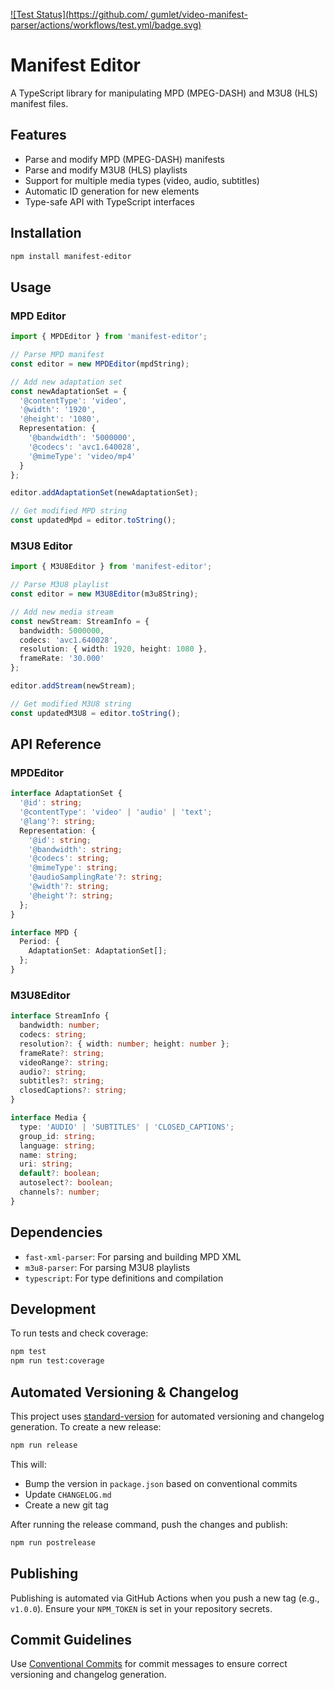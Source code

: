 [![Test Status](https://github.com/
gumlet/video-manifest-parser/actions/workflows/test.yml/badge.svg)](https://github.com/gumlet/video-manifest-parser/actions/workflows/test.yml)

# Manifest Editor

A TypeScript library for manipulating MPD (MPEG-DASH) and M3U8 (HLS) manifest files.

## Features

- Parse and modify MPD (MPEG-DASH) manifests
- Parse and modify M3U8 (HLS) playlists
- Support for multiple media types (video, audio, subtitles)
- Automatic ID generation for new elements
- Type-safe API with TypeScript interfaces

## Installation

```bash
npm install manifest-editor
```

## Usage

### MPD Editor

```typescript
import { MPDEditor } from 'manifest-editor';

// Parse MPD manifest
const editor = new MPDEditor(mpdString);

// Add new adaptation set
const newAdaptationSet = {
  '@contentType': 'video',
  '@width': '1920',
  '@height': '1080',
  Representation: {
    '@bandwidth': '5000000',
    '@codecs': 'avc1.640028',
    '@mimeType': 'video/mp4'
  }
};

editor.addAdaptationSet(newAdaptationSet);

// Get modified MPD string
const updatedMpd = editor.toString();
```

### M3U8 Editor

```typescript
import { M3U8Editor } from 'manifest-editor';

// Parse M3U8 playlist
const editor = new M3U8Editor(m3u8String);

// Add new media stream
const newStream: StreamInfo = {
  bandwidth: 5000000,
  codecs: 'avc1.640028',
  resolution: { width: 1920, height: 1080 },
  frameRate: '30.000'
};

editor.addStream(newStream);

// Get modified M3U8 string
const updatedM3U8 = editor.toString();
```

## API Reference

### MPDEditor

```typescript
interface AdaptationSet {
  '@id': string;
  '@contentType': 'video' | 'audio' | 'text';
  '@lang'?: string;
  Representation: {
    '@id': string;
    '@bandwidth': string;
    '@codecs': string;
    '@mimeType': string;
    '@audioSamplingRate'?: string;
    '@width'?: string;
    '@height'?: string;
  };
}

interface MPD {
  Period: {
    AdaptationSet: AdaptationSet[];
  };
}
```

### M3U8Editor

```typescript
interface StreamInfo {
  bandwidth: number;
  codecs: string;
  resolution?: { width: number; height: number };
  frameRate?: string;
  videoRange?: string;
  audio?: string;
  subtitles?: string;
  closedCaptions?: string;
}

interface Media {
  type: 'AUDIO' | 'SUBTITLES' | 'CLOSED_CAPTIONS';
  group_id: string;
  language: string;
  name: string;
  uri: string;
  default?: boolean;
  autoselect?: boolean;
  channels?: number;
}
```

## Dependencies

- `fast-xml-parser`: For parsing and building MPD XML
- `m3u8-parser`: For parsing M3U8 playlists
- `typescript`: For type definitions and compilation

## Development

To run tests and check coverage:

```bash
npm test
npm run test:coverage
```

## Automated Versioning & Changelog

This project uses [standard-version](https://github.com/conventional-changelog/standard-version) for automated versioning and changelog generation. To create a new release:

```bash
npm run release
```

This will:
- Bump the version in `package.json` based on conventional commits
- Update `CHANGELOG.md`
- Create a new git tag

After running the release command, push the changes and publish:

```bash
npm run postrelease
```

## Publishing

Publishing is automated via GitHub Actions when you push a new tag (e.g., `v1.0.0`). Ensure your `NPM_TOKEN` is set in your repository secrets.

## Commit Guidelines

Use [Conventional Commits](https://www.conventionalcommits.org/) for commit messages to ensure correct versioning and changelog generation.
